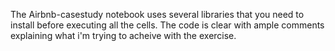 The Airbnb-casestudy notebook uses several libraries that you need to install before executing all the cells.
The code is clear with ample comments explaining what i'm trying to acheive with the exercise.
